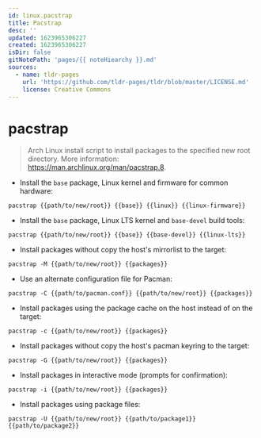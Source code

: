 ```yaml
---
id: linux.pacstrap
title: Pacstrap
desc: ''
updated: 1623965306227
created: 1623965306227
isDir: false
gitNotePath: 'pages/{{ noteHiearchy }}.md'
sources:
  - name: tldr-pages
    url: 'https://github.com/tldr-pages/tldr/blob/master/LICENSE.md'
    license: Creative Commons
---
```

# pacstrap

> Arch Linux install script to install packages to the specified new root directory.
> More information: <https://man.archlinux.org/man/pacstrap.8>.

- Install the `base` package, Linux kernel and firmware for common hardware:

`pacstrap {{path/to/new/root}} {{base}} {{linux}} {{linux-firmware}}`

- Install the `base` package, Linux LTS kernel and `base-devel` build tools:

`pacstrap {{path/to/new/root}} {{base}} {{base-devel}} {{linux-lts}}`

- Install packages without copy the host's mirrorlist to the target:

`pacstrap -M {{path/to/new/root}} {{packages}}`

- Use an alternate configuration file for Pacman:

`pacstrap -C {{path/to/pacman.conf}} {{path/to/new/root}} {{packages}}`

- Install packages using the package cache on the host instead of on the target:

`pacstrap -c {{path/to/new/root}} {{packages}}`

- Install packages without copy the host's pacman keyring to the target:

`pacstrap -G {{path/to/new/root}} {{packages}}`

- Install packages in interactive mode (prompts for confirmation):

`pacstrap -i {{path/to/new/root}} {{packages}}`

- Install packages using package files:

`pacstrap -U {{path/to/new/root}} {{path/to/package1}} {{path/to/package2}}`

